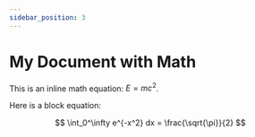```yaml
---
sidebar_position: 3
---
```


# My Document with Math

This is an inline math equation: $E = mc^2$.

Here is a block equation:

$$
\int_0^\infty e^{-x^2} dx = \frac{\sqrt{\pi}}{2}
$$
